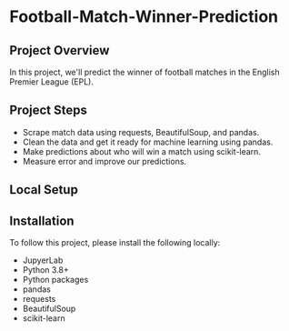# Football-Match-Winner-Prediction

## Project Overview

In this project, we'll predict the winner of football matches in the English Premier League (EPL).

## Project Steps

-  Scrape match data using requests, BeautifulSoup, and pandas.
-  Clean the data and get it ready for machine learning using pandas.
-  Make predictions about who will win a match using scikit-learn.
-  Measure error and improve our predictions.

## Local Setup

## Installation

To follow this project, please install the following locally:

-  JupyerLab
-  Python 3.8+
-  Python packages
-  pandas
-  requests
-  BeautifulSoup
-  scikit-learn
